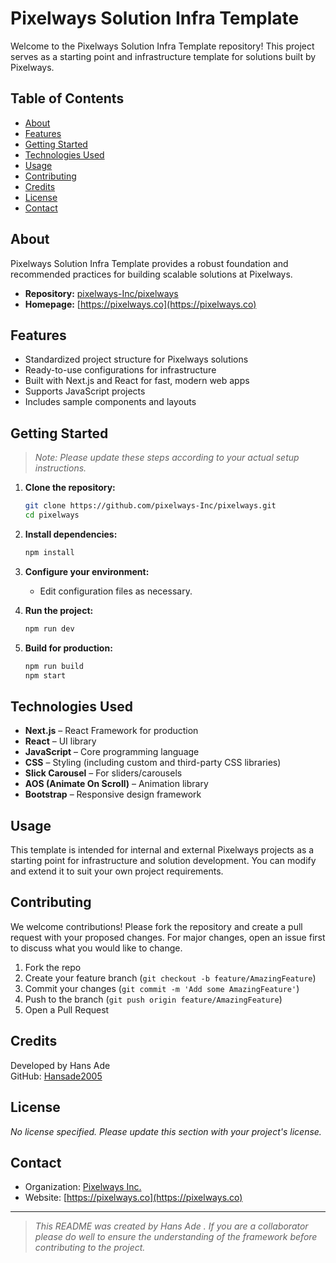 # Pixelways Solution Infra Template

Welcome to the Pixelways Solution Infra Template repository! This project serves as a starting point and infrastructure template for solutions built by Pixelways.

## Table of Contents

- [About](#about)
- [Features](#features)
- [Getting Started](#getting-started)
- [Technologies Used](#technologies-used)
- [Usage](#usage)
- [Contributing](#contributing)
- [Credits](#credits)
- [License](#license)
- [Contact](#contact)

## About

Pixelways Solution Infra Template provides a robust foundation and recommended practices for building scalable solutions at Pixelways.

- **Repository:** [pixelways-Inc/pixelways](https://github.com/pixelways-Inc/pixelways)
- **Homepage:** [https://pixelways.co](https://pixelways.co)

## Features

- Standardized project structure for Pixelways solutions
- Ready-to-use configurations for infrastructure
- Built with Next.js and React for fast, modern web apps
- Supports JavaScript projects
- Includes sample components and layouts

## Getting Started

> _Note: Please update these steps according to your actual setup instructions._

1. **Clone the repository:**
    ```sh
    git clone https://github.com/pixelways-Inc/pixelways.git
    cd pixelways
    ```

2. **Install dependencies:**
    ```sh
    npm install
    ```

3. **Configure your environment:**
   - Edit configuration files as necessary.

4. **Run the project:**
    ```sh
    npm run dev
    ```

5. **Build for production:**
    ```sh
    npm run build
    npm start
    ```

## Technologies Used

- **Next.js** – React Framework for production
- **React** – UI library
- **JavaScript** – Core programming language
- **CSS** – Styling (including custom and third-party CSS libraries)
- **Slick Carousel** – For sliders/carousels
- **AOS (Animate On Scroll)** – Animation library
- **Bootstrap** – Responsive design framework

## Usage

This template is intended for internal and external Pixelways projects as a starting point for infrastructure and solution development. You can modify and extend it to suit your own project requirements.

## Contributing

We welcome contributions! Please fork the repository and create a pull request with your proposed changes. For major changes, open an issue first to discuss what you would like to change.

1. Fork the repo
2. Create your feature branch (`git checkout -b feature/AmazingFeature`)
3. Commit your changes (`git commit -m 'Add some AmazingFeature'`)
4. Push to the branch (`git push origin feature/AmazingFeature`)
5. Open a Pull Request

## Credits

Developed by Hans Ade  
GitHub: [Hansade2005](https://github.com/Hansade2005)

## License

_No license specified. Please update this section with your project's license._

## Contact

- Organization: [Pixelways Inc.](https://github.com/pixelways-Inc)
- Website: [https://pixelways.co](https://pixelways.co)

---

> _This README was created by Hans Ade . If you are a collaborator please  do well to ensure the understanding of the framework before contributing  to the project._
